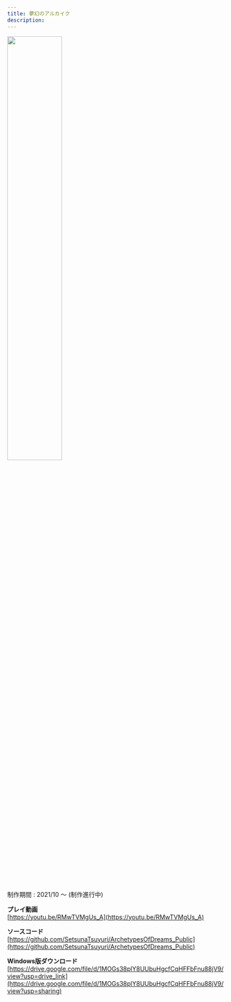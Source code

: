 ```yaml
---
title: 夢幻のアルカイク
description:
---
```


<img src="myblog/images/archetypes_of_dreams.jpg" width="50%">

制作期間 : 2021/10 ～ (制作進行中)

**プレイ動画**  
[https://youtu.be/RMwTVMgUs_A](https://youtu.be/RMwTVMgUs_A)

**ソースコード**  
[https://github.com/SetsunaTsuyuri/ArchetypesOfDreams_Public](https://github.com/SetsunaTsuyuri/ArchetypesOfDreams_Public)

**Windows版ダウンロード**  
[https://drive.google.com/file/d/1MOGs38plY8UUbuHgcfCqHFFbFnu88jV9/view?usp=drive_link](https://drive.google.com/file/d/1MOGs38plY8UUbuHgcfCqHFFbFnu88jV9/view?usp=sharing)